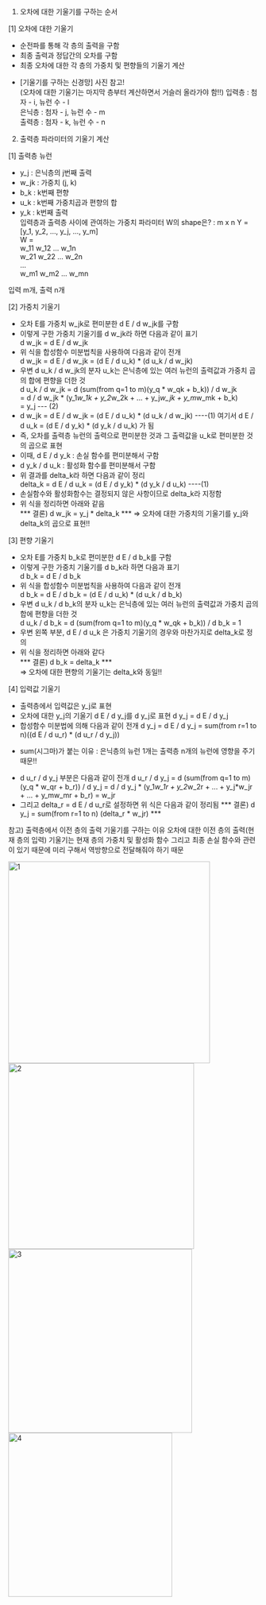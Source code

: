 1. 오차에 대한 기울기를 구하는 순서  
  
[1] 오차에 대한 기울기  
 - 순전파를 통해 각 층의 출력을 구함  
 - 최종 출력과 정답간의 오차를 구함  
 - 최종 오차에 대한 각 층의 가중치 및 편향들의 기울기 계산  
  + [기울기를 구하는 신경망] 사진 참고!  
  (오차에 대한 기울기는 마지막 층부터 계산하면서 거슬러 올라가야 함!!)
입력층 : 첨자 - i, 뉴런 수 - l  
은닉층 : 첨자 - j, 뉴런 수 - m  
출력층 : 첨자 - k, 뉴런 수 - n  
  
2. 출력층 파라미터의 기울기 계산  
  
[1] 출력층 뉴런  
 - y_j : 은닉층의 j번째 출력  
 - w_jk : 가중치 (j, k)  
 - b_k : k번째 편향  
 - u_k : k번째 가중치곱과 편향의 합  
 - y_k : k번째 출력  
입력층과 출력층 사이에 관여하는 가중치 파라미터 W의 shape은? : m x n
 Y = [y_1, y_2, ..., y_j, ..., y_m]  
 W =  
w_11 w_12 ... w_1n  
w_21 w_22 ... w_2n  
...  
w_m1 w_m2 ... w_mn  
 
입력 m개, 출력 n개  
  
 [2] 가중치 기울기  
  - 오차 E를 가중치 w_jk로 편미분한 d E / d w_jk를 구함  
  - 이렇게 구한 가중치 기울기를 d w_jk라 하면 다음과 같이 표기  
   d w_jk = d E / d w_jk  
  - 위 식을 합성함수 미분법칙을 사용하여 다음과 같이 전개  
   d w_jk = d E / d w_jk = (d E / d u_k) * (d u_k / d w_jk)  
  - 우변 d u_k / d w_jk의 분자 u_k는 은닉층에 있는 여러 뉴런의 출력값과 가중치 곱의 합에 편향을 더한 것  
   d u_k / d w_jk = d (sum(from q=1 to m)(y_q * w_qk + b_k)) / d w_jk  
   = d / d w_jk * (y_1*w_1k + y_2*w_2k + ... + y_j*w_jk + y_m*w_mk + b_k)  
   = y_j  --- (2)
  - d w_jk = d E / d w_jk = (d E / d u_k) * (d u_k / d w_jk) ----(1)
    여기서  d E / d u_k = (d E / d y_k) * (d y_k / d u_k) 가 됨  
  - 즉, 오차를 출력층 뉴런의 출력으로 편미분한 것과 그 출력값을 u_k로 편미분한 것의 곱으로 표현  
  - 이때, d E / d y_k : 손실 함수를 편미분해서 구함  
  - d y_k / d u_k : 활성화 함수를 편미분해서 구함   
  - 위 결과를 delta_k라 하면 다음과 같이 정리  
   delta_k = d E / d u_k = (d E / d y_k) * (d y_k / d u_k) ----(1)
  - 손실함수와 활성화함수는 결정되지 않은 사항이므로 delta_k라 지정함  
  - 위 식을 정리하면 아래와 같음  
   *** 결론) d w_jk = y_j * delta_k  ***
   => 오차에 대한 가중치의 기울기를 y_j와 delta_k의 곱으로 표현!!  

 [3] 편향 기울기  
  - 오차 E를 가중치 b_k로 편미분한 d E / d b_k를 구함  
  - 이렇게 구한 가중치 기울기를  d b_k라 하면 다음과 표기  
   d b_k = d E / d b_k  
  - 위 식을 합성함수 미분법칙을 사용하여 다음과 같이 전개  
   d b_k = d E / d b_k = (d E / d u_k) * (d u_k / d b_k)  
  - 우변 d u_k / d b_k의 분자 u_k는 은닉층에 있는 여러 뉴런의 출력값과 가중치 곱의 합에 편향을 더한 것  
   d u_k / d b_k = d (sum(from q=1 to m)(y_q * w_qk + b_k)) / d b_k = 1  
  - 우변 왼쪽 부분, d E / d u_k 은 가중치 기울기의 경우와 마찬가지로 delta_k로 정의  
  - 위 식을 정리하면 아래와 같다  
   *** 결론) d b_k = delta_k ***  
   => 오차에 대한 편향의 기울기는 delta_k와 동일!!  
  
 [4] 입력값 기울기
  - 출력층에서 입력값은 y_j로 표현
  - 오차에 대한 y_j의 기울기 d E / d y_j를 d y_j로 표현
   d y_j = d E / d y_j
  - 합성함수 미분법에 의해 다음과 같이 전개
   d y_j = d E / d y_j = sum(from r=1 to n)((d E / d u_r) * (d u_r / d y_j))
   + sum(시그마)가 붙는 이유 : 은닉층의 뉴런 1개는 출력층 n개의 뉴런에 영향을 주기 때문!!
  - d u_r / d y_j 부분은 다음과 같이 전개
   d u_r / d y_j = d (sum(from q=1 to m)(y_q * w_qr + b_r)) / d y_j
  = d / d y_j * (y_1*w_1r + y_2*w_2r + ... + y_j*w_jr + ... + y_mw_mr + b_r) = w_jr
  - 그리고 delta_r = d E / d u_r로 설정하면 위 식은 다음과 같이 정리됨
  *** 결론) d y_j = sum(from r=1 to n) (delta_r * w_jr) ***


 참고) 출력층에서 이전 층의 출력 기울기를 구하는 이유
  오차에 대한 이전 층의 출력(현재 층의 입력) 기울기는 현재 층의 가중치 및 활성화 함수 그리고 최종 손실 함수와 관련이 있기 때문에 미리 구해서 역방향으로 전달해줘야 하기 때문


<img width="406" alt="1" src="https://github.com/user-attachments/assets/f72ae683-4de9-439b-850f-d57dd5b70856" />  
<img width="374" alt="2" src="https://github.com/user-attachments/assets/dda03fae-6b5e-4ac2-b1cc-3f5ed1280255" />  
<img width="370" alt="3" src="https://github.com/user-attachments/assets/508d60f7-bf65-409a-8f94-83782aad51e3" />  
<img width="330" alt="4" src="https://github.com/user-attachments/assets/1e4e646d-63a0-4470-8c39-cf51fe9e6fd0" />  


  

